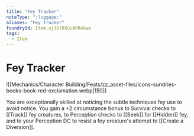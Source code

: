 ```yaml
---
title: "Fey Tracker"
noteType: ":luggage:"
aliases: "Fey Tracker"
foundryId: Item.uj3b78XGcAPR4Gwe
tags:
  - Item
---
```


# Fey Tracker
![[Mechanics/Character Building/Feats/zz_asset-files/icons-sundries-books-book-red-exclamation.webp|150]]

You are exceptionally skilled at noticing the subtle techniques fey use to avoid notice. You gain a +2 circumstance bonus to Survival checks to [[Track]] fey creatures, to Perception checks to [[Seek]] for [[Hidden]] fey, and to your Perception DC to resist a fey creature's attempt to [[Create a Diversion]].
